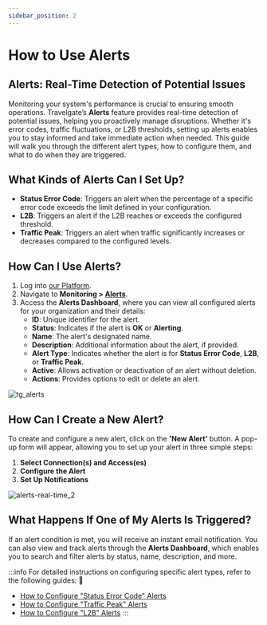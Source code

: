 ```yaml
---
sidebar_position: 2
---
```


# How to Use Alerts

## Alerts: Real-Time Detection of Potential Issues
Monitoring your system's performance is crucial to ensuring smooth operations. Travelgate’s **Alerts** feature provides real-time detection of potential issues, helping you proactively manage disruptions. Whether it's error codes, traffic fluctuations, or L2B thresholds, setting up alerts enables you to stay informed and take immediate action when needed. This guide will walk you through the different alert types, how to configure them, and what to do when they are triggered.

## What Kinds of Alerts Can I Set Up?
- **Status Error Code**: Triggers an alert when the percentage of a specific error code exceeds the limit defined in your configuration.
- **L2B**: Triggers an alert if the L2B reaches or exceeds the configured threshold.
- **Traffic Peak**: Triggers an alert when traffic significantly increases or decreases compared to the configured levels.

## How Can I Use Alerts?
1. Log into [our Platform](https://www.travelgate.com/).
2. Navigate to **Monitoring > [Alerts](https://app.travelgate.com/alerts)**.
3. Access the **Alerts Dashboard**, where you can view all configured alerts for your organization and their details:
   - **ID**: Unique identifier for the alert.
   - **Status**: Indicates if the alert is **OK** or **Alerting**.
   - **Name**: The alert's designated name.
   - **Description**: Additional information about the alert, if provided.
   - **Alert Type**: Indicates whether the alert is for **Status Error Code**, **L2B**, or **Traffic Peak**.
   - **Active**: Allows activation or deactivation of an alert without deletion.
   - **Actions**: Provides options to edit or delete an alert.

![tg_alerts](https://storage.travelgate.com/kbase/tg_alerts.jpg)

## How Can I Create a New Alert?
To create and configure a new alert, click on the **'New Alert'** button. A pop-up form will appear, allowing you to set up your alert in three simple steps:

1. **Select Connection(s) and Access(es)**
2. **Configure the Alert**
3. **Set Up Notifications**

![alerts-real-time_2](https://storage.travelgate.com/kbase/alerts-real-time_2.jpg)

## What Happens If One of My Alerts Is Triggered?
If an alert condition is met, you will receive an instant email notification. You can also view and track alerts through the **Alerts Dashboard**, which enables you to search and filter alerts by status, name, description, and more.

:::info
For detailed instructions on configuring specific alert types, refer to the following guides: 🚀
- [How to Configure "Status Error Code" Alerts](/kb/app-features/monitoring-tools/alerts/alerts-status-error)
- [How to Configure "Traffic Peak" Alerts](/kb/app-features/monitoring-tools/alerts/alerts-traffic-peak)
- [How to Configure "L2B" Alerts](/kb/app-features/monitoring-tools/alerts/alerts-l2b)
:::
